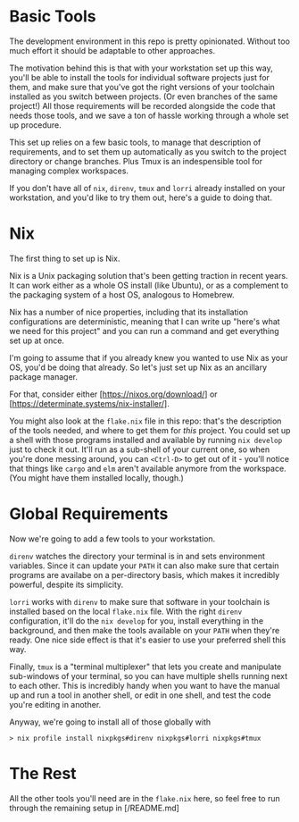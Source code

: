 # Basic Tools

The development environment in this repo
is pretty opinionated.
Without too much effort it should be adaptable
to other approaches.

The motivation behind this
is that with your workstation set up this way,
you'll be able to
install the tools for individual software projects
just for them,
and make sure that you've got the right versions
of your toolchain installed as you switch between projects.
(Or even branches of the same project!)
All those requirements will be recorded
alongside the code that needs those tools,
and we save a ton of hassle working through a whole set up procedure.

This set up relies on a few basic tools,
to manage that description of requirements,
and to set them up automatically as you
switch to the project directory
or change branches.
Plus Tmux is an indespensible tool for managing complex workspaces.

If you don't have all of
`nix`, `direnv`, `tmux` and `lorri`
already installed on your workstation,
and you'd like to try them out,
here's a guide to doing that.

# Nix

The first thing to set up is Nix.

Nix is a Unix packaging solution
that's been getting traction in recent years.
It can work either as a whole OS install (like Ubuntu),
or as a complement to the packaging system
of a host OS, analogous to Homebrew.

Nix has a number of nice properties,
including that its installation configurations are deterministic,
meaning that I can write up "here's what we need for this project"
and you can run a command and get everything set up at once.

I'm going to assume that
if you already knew you wanted to use Nix as your OS,
you'd be doing that already.
So let's just set up Nix as an ancillary package manager.

For that, consider either
[https://nixos.org/download/]
or
[https://determinate.systems/nix-installer/].

You might also look at the `flake.nix` file in this repo:
that's the description of the tools needed,
and where to get them
for _this_ project.
You could set up a shell with those programs installed and available
by running `nix develop`
just to check it out.
It'll run as a sub-shell of your current one,
so when you're done messing around, you can `<Ctrl-D>`
to get out of it -
you'll notice that things like `cargo` and `elm`
aren't available anymore from the workspace.
(You might have them installed locally, though.)

# Global Requirements

Now we're going to add a few tools to your workstation.

`direnv` watches the directory your terminal is in and sets environment variables.
Since it can update your `PATH` it can also make sure that certain programs
are availabe on a per-directory basis,
which makes it incredibly powerful,
despite its simplicity.

`lorri` works with `direnv` to make sure that
software in your toolchain is installed based on the local `flake.nix` file.
With the right `direnv` configuration, it'll do the `nix develop` for you,
install everything in the background,
and then make the tools available on your `PATH` when they're ready.
One nice side effect is that it's easier to use your preferred shell this way.

Finally, `tmux` is a "terminal multiplexer" that lets you
create and manipulate sub-windows of your terminal,
so you can have multiple shells running next to each other.
This is incredibly handy when you want to have the manual up
and run a tool in another shell,
or edit in one shell,
and test the code you're editing in another.

Anyway, we're going to install all of those globally with

```shell
> nix profile install nixpkgs#direnv nixpkgs#lorri nixpkgs#tmux
```

# The Rest

All the other tools you'll need are in the `flake.nix` here,
so feel free to run through the remaining setup in [/README.md]
